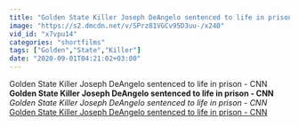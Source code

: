 ```yaml
---
title: "Golden State Killer Joseph DeAngelo sentenced to life in prison - CNN"
image: "https://s2.dmcdn.net/v/SPrz81VGCv95D3uu-/x240"
vid_id: "x7vpu14"
categories: "shortfilms"
tags: ["Golden","State","Killer"]
date: "2020-09-01T04:21:02+03:00"
---
```

Golden State Killer Joseph DeAngelo sentenced to life in prison - CNN<br><b>Golden State Killer Joseph DeAngelo sentenced to life in prison - CNN</b><br> <i>Golden State Killer Joseph DeAngelo sentenced to life in prison - CNN</i><br> <u>Golden State Killer Joseph DeAngelo sentenced to life in prison - CNN</u>
